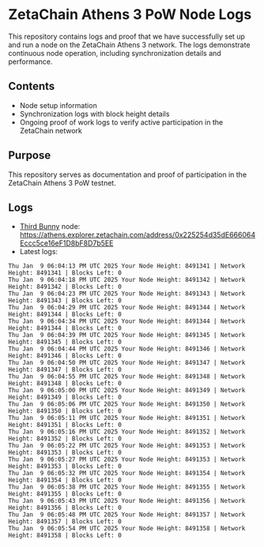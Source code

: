 # ZetaChain Athens 3 PoW Node Logs
This repository contains logs and proof that we have successfully set up and run a node on the ZetaChain Athens 3 network. The logs demonstrate continuous node operation, including synchronization details and performance.

## Contents
- Node setup information
- Synchronization logs with block height details
- Ongoing proof of work logs to verify active participation in the ZetaChain network

## Purpose
This repository serves as documentation and proof of participation in the ZetaChain Athens 3 PoW testnet.

## Logs

- [Third Bunny](https://thirdbunny.xyz/) node: https://athens.explorer.zetachain.com/address/0x225254d35dE666064Eccc5ce16eF1D8bF8D7b5EE
- Latest logs:
```
Thu Jan  9 06:04:13 PM UTC 2025 Your Node Height: 8491341 | Network Height: 8491341 | Blocks Left: 0
Thu Jan  9 06:04:18 PM UTC 2025 Your Node Height: 8491342 | Network Height: 8491342 | Blocks Left: 0
Thu Jan  9 06:04:23 PM UTC 2025 Your Node Height: 8491343 | Network Height: 8491343 | Blocks Left: 0
Thu Jan  9 06:04:29 PM UTC 2025 Your Node Height: 8491344 | Network Height: 8491344 | Blocks Left: 0
Thu Jan  9 06:04:34 PM UTC 2025 Your Node Height: 8491344 | Network Height: 8491344 | Blocks Left: 0
Thu Jan  9 06:04:39 PM UTC 2025 Your Node Height: 8491345 | Network Height: 8491345 | Blocks Left: 0
Thu Jan  9 06:04:44 PM UTC 2025 Your Node Height: 8491346 | Network Height: 8491346 | Blocks Left: 0
Thu Jan  9 06:04:50 PM UTC 2025 Your Node Height: 8491347 | Network Height: 8491347 | Blocks Left: 0
Thu Jan  9 06:04:55 PM UTC 2025 Your Node Height: 8491348 | Network Height: 8491348 | Blocks Left: 0
Thu Jan  9 06:05:00 PM UTC 2025 Your Node Height: 8491349 | Network Height: 8491349 | Blocks Left: 0
Thu Jan  9 06:05:06 PM UTC 2025 Your Node Height: 8491350 | Network Height: 8491350 | Blocks Left: 0
Thu Jan  9 06:05:11 PM UTC 2025 Your Node Height: 8491351 | Network Height: 8491351 | Blocks Left: 0
Thu Jan  9 06:05:16 PM UTC 2025 Your Node Height: 8491352 | Network Height: 8491352 | Blocks Left: 0
Thu Jan  9 06:05:22 PM UTC 2025 Your Node Height: 8491353 | Network Height: 8491353 | Blocks Left: 0
Thu Jan  9 06:05:27 PM UTC 2025 Your Node Height: 8491353 | Network Height: 8491353 | Blocks Left: 0
Thu Jan  9 06:05:32 PM UTC 2025 Your Node Height: 8491354 | Network Height: 8491354 | Blocks Left: 0
Thu Jan  9 06:05:38 PM UTC 2025 Your Node Height: 8491355 | Network Height: 8491355 | Blocks Left: 0
Thu Jan  9 06:05:43 PM UTC 2025 Your Node Height: 8491356 | Network Height: 8491356 | Blocks Left: 0
Thu Jan  9 06:05:48 PM UTC 2025 Your Node Height: 8491357 | Network Height: 8491357 | Blocks Left: 0
Thu Jan  9 06:05:54 PM UTC 2025 Your Node Height: 8491358 | Network Height: 8491358 | Blocks Left: 0
```
